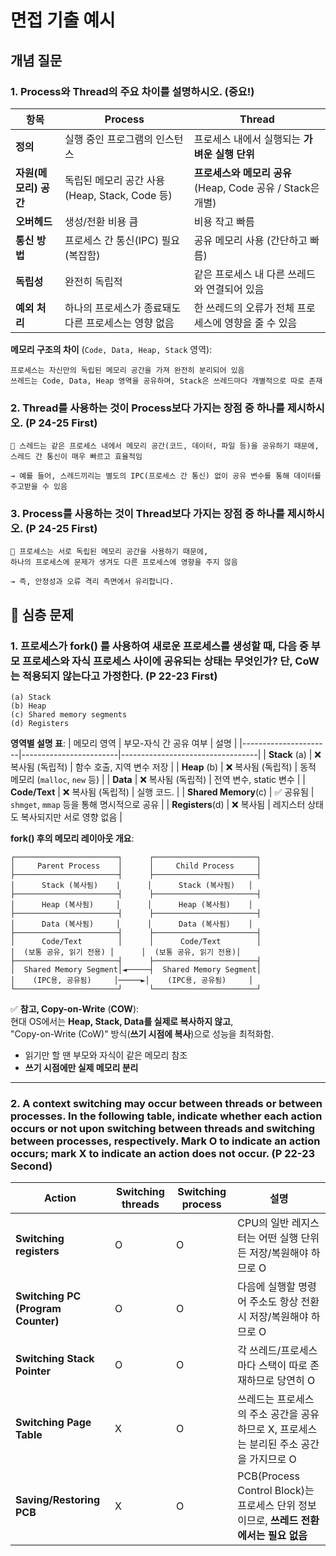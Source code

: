 # 면접 기출 예시

## 개념 질문

### 1. Process와 Thread의 주요 차이를 설명하시오. (중요!)
| 항목             | **Process**                                      | **Thread**                                                        |
|------------------|--------------------------------------------------|-------------------------------------------------------------------|
| **정의**          | 실행 중인 프로그램의 인스턴스                        | 프로세스 내에서 실행되는 **가벼운 실행 단위**                            |
| **자원(메모리) 공간** | 독립된 메모리 공간 사용 (Heap, Stack, Code 등)       | **프로세스와 메모리 공유** (Heap, Code 공유 / Stack은 개별)         |
| **오버헤드**       | 생성/전환 비용 큼                                  | 비용 작고 빠름                                                    |
| **통신 방법**      | 프로세스 간 통신(IPC) 필요 (복잡함)                  | 공유 메모리 사용 (간단하고 빠름)                                   |
| **독립성**        | 완전히 독립적                                       | 같은 프로세스 내 다른 쓰레드와 연결되어 있음                          |
| **예외 처리**      | 하나의 프로세스가 종료돼도 다른 프로세스는 영향 없음      | 한 쓰레드의 오류가 전체 프로세스에 영향을 줄 수 있음                  |


**메모리 구조의 차이** (`Code, Data, Heap, Stack` 영역):  
~~~
프로세스는 자신만의 독립된 메모리 공간을 가져 완전히 분리되어 있음
쓰레드는 Code, Data, Heap 영역을 공유하며, Stack은 쓰레드마다 개별적으로 따로 존재
~~~

### 2. Thread를 사용하는 것이 Process보다 가지는 장점 중 하나를 제시하시오. (P 24-25 First)
~~~
🎯 스레드는 같은 프로세스 내에서 메모리 공간(코드, 데이터, 파일 등)을 공유하기 때문에,
스레드 간 통신이 매우 빠르고 효율적임

→ 예를 들어, 스레드끼리는 별도의 IPC(프로세스 간 통신) 없이 공유 변수를 통해 데이터를 주고받을 수 있음
~~~

### 3. Process를 사용하는 것이 Thread보다 가지는 장점 중 하나를 제시하시오. (P 24-25 First)
~~~
🎯 프로세스는 서로 독립된 메모리 공간을 사용하기 때문에,
하나의 프로세스에 문제가 생겨도 다른 프로세스에 영향을 주지 않음

→ 즉, 안정성과 오류 격리 측면에서 유리합니다.
~~~

## 💪 심층 문제

### 1. 프로세스가 fork() 를 사용하여 새로운 프로세스를 생성할 때, 다음 중 부모 프로세스와 자식 프로세스 사이에 공유되는 상태는 무엇인가? 단, CoW는 적용되지 않는다고 가정한다. (P 22-23 First)
~~~
(a) Stack
(b) Heap
(c) Shared memory segments
(d) Registers
~~~

**영역별 설명 표**:
| 메모리 영역          | 부모-자식 간 공유 여부 | 설명                             |
|----------------------|------------------------|----------------------------------|
| **Stack** (a)        | ❌ 복사됨 (독립적)     | 함수 호출, 지역 변수 저장          |
| **Heap** (b)         | ❌ 복사됨 (독립적)     | 동적 메모리 (`malloc`, `new` 등)   |
| **Data**             | ❌ 복사됨 (독립적)     | 전역 변수, static 변수             |
| **Code/Text**        | ❌ 복사됨 (독립적)     | 실행 코드.                         |
| **Shared Memory**(c) | ✅ 공유됨              | `shmget`, `mmap` 등을 통해 명시적으로 공유 |
| **Registers**(d)     | ❌ 복사됨              | 레지스터 상태도 복사되지만 서로 영향 없음 |

**fork() 후의 메모리 레이아웃 개요**:  
~~~
┌───────────────────────┐      ┌───────────────────────┐
│     Parent Process    │      │     Child Process     │
├───────────────────────┤      ├───────────────────────┤
│      Stack (복사됨)    |      │      Stack (복사됨)   │
├───────────────────────┤      ├───────────────────────┤
│      Heap (복사됨)     │      │      Heap (복사됨)    │
├───────────────────────┤      ├───────────────────────┤
│      Data (복사됨)     │      │      Data (복사됨)    │
├───────────────────────┤      ├───────────────────────┤
│      Code/Text        │      │      Code/Text        │
│  (보통 공유, 읽기 전용) │      │  (보통 공유, 읽기 전용)│
├───────────────────────┤      ├───────────────────────┤
│  Shared Memory Segment│◄─────┤  Shared Memory Segment│
│    (IPC용, 공유됨)     │─────►│    (IPC용, 공유됨)     │
└───────────────────────┘      └───────────────────────┘
~~~

✅ **참고, Copy-on-Write** (**COW**):  
현대 OS에서는 **Heap, Stack, Data를 실제로 복사하지 않고**,  
"Copy-on-Write (CoW)" 방식(**쓰기 시점에 복사**)으로 성능을 최적화함.  
* 읽기만 할 땐 부모와 자식이 같은 메모리 참조
* **쓰기 시점에만 실제 메모리 분리**

-----

### 2. A context switching may occur between threads or between processes. In the following table, indicate whether each action occurs or not upon switching between threads and switching between processes, respectively. Mark O to indicate an action occurs; mark X to indicate an action does not occur. (P 22-23 Second)

| Action                | Switching threads | Switching process | 설명 |
|-----------------------|-------------------|-------------------|------|
| **Switching registers**    | O | O | CPU의 일반 레지스터는 어떤 실행 단위든 저장/복원해야 하므로 O |
| **Switching PC (Program Counter)** | O | O | 다음에 실행할 명령어 주소도 항상 전환 시 저장/복원해야 하므로 O |
| **Switching Stack Pointer** | O | O | 각 쓰레드/프로세스마다 스택이 따로 존재하므로 당연히 O |
| **Switching Page Table** | X | O | 쓰레드는 프로세스의 주소 공간을 공유하므로 X, 프로세스는 분리된 주소 공간을 가지므로 O |
| **Saving/Restoring PCB** | X | O | PCB(Process Control Block)는 프로세스 단위 정보이므로, **쓰레드 전환에서는 필요 없음** |
